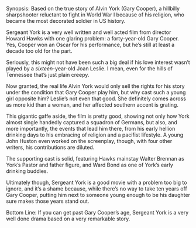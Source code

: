 Synopsis: Based on the true story of Alvin York (Gary Cooper), a hillbilly sharpshooter reluctant to fight in World War I because of his religion, who became the most decorated soldier in US history.

Sergeant York is a very well written and well acted film from director Howard Hawks with one glaring problem: a forty-year-old Gary Cooper.  Yes, Cooper won an Oscar for his performance, but he’s still at least a decade too old for the part.

Seriously, this might not have been such a big deal if his love interest wasn’t played by a <em>sixteen</em>-year-old Joan Leslie.  I mean, even for the hills of Tennessee that’s just plain creepy. 

Now granted, the real life Alvin York would only sell the rights for his story under the condition that Gary Cooper play him, but why cast such a young girl opposite him?  Leslie’s not even that good.  She definitely comes across as more kid than a woman, and her affected southern accent is grating.

This gigantic gaffe aside, the film is pretty good, showing not only how York almost single handedly captured a squadron of Germans, but also, and more importantly, the events that lead him there, from his early hellion drinking days to his embracing of religion and a pacifist lifestyle. A young John Huston even worked on the screenplay, though, with four other writers, his contributions are diluted.

The supporting cast is solid, featuring Hawks mainstay Walter Brennan as York’s Pastor and father figure, and Ward Bond as one of York’s early drinking buddies.

Ultimately though, Sergeant York is a good movie with a problem too big to ignore, and it’s a shame because, while there’s no way to take ten years off Gary Cooper, putting him next to someone young enough to be his daughter sure makes those years stand out.

Bottom Line: If you can get past Gary Cooper’s age, Sergeant York is a very well done drama based on a very remarkable story.